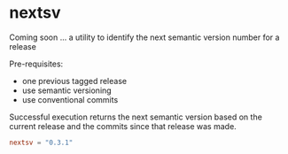 # nextsv

Coming soon ... a utility to identify the next semantic version number for a release

Pre-requisites:

* one previous tagged release
* use semantic versioning
* use conventional commits

Successful execution returns the next semantic version based on the current release and the commits since that release was made.

```toml
nextsv = "0.3.1"
```

